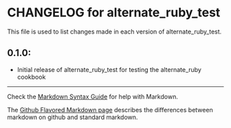 # CHANGELOG for alternate_ruby_test

This file is used to list changes made in each version of alternate_ruby_test.

## 0.1.0:

* Initial release of alternate_ruby_test for testing the alternate_ruby
  cookbook

- - -
Check the [Markdown Syntax Guide](http://daringfireball.net/projects/markdown/syntax) for help with Markdown.

The [Github Flavored Markdown page](http://github.github.com/github-flavored-markdown/) describes the differences between markdown on github and standard markdown.

